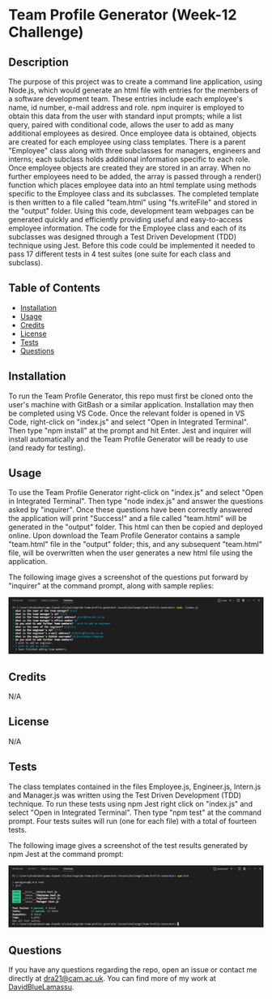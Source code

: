 # Team Profile Generator (Week-12 Challenge)

## Description
The purpose of this project was to create a command line application, using Node.js, which would generate an html file with entries for the members of a software development team. These entries include each employee's name, id number, e-mail address and role. npm inquirer is employed to obtain this data from the user with standard input prompts; while a list query, paired with conditional code, allows the user to add as many additional employees as desired. Once employee data is obtained, objects are created for each employee using class templates. There is a parent "Employee" class along with three subclasses for managers, engineers and interns; each subclass holds additional information specific to each role. Once employee objects are created they are stored in an array. When no further employees need to be added, the array is passed through a render() function which places employee data into an html template using methods specific to the Employee class and its subclasses. The completed template is then written to a file called "team.html" using "fs.writeFile" and stored in the "output" folder. Using this code, development team webpages can be generated quickly and efficiently providing useful and easy-to-access employee information. The code for the Employee class and each of its subclasses was designed through a Test Driven Development (TDD) technique using Jest. Before this code could be implemented it needed to pass 17 different tests in 4 test suites (one suite for each class and subclass). 

## Table of Contents
- [Installation](#installation)
- [Usage](#usage)
- [Credits](#credits)
- [License](#license)
- [Tests](#tests)
- [Questions](#questions)


## Installation
To run the Team Profile Generator, this repo must first be cloned onto the user's machine with GitBash or a similar application. Installation may then be completed using VS Code. Once the relevant folder is opened in VS Code, right-click on "index.js" and select "Open in Integrated Terminal". Then type "npm install" at the prompt and hit Enter. Jest and inquirer will install automatically and the Team Profile Generator will be ready to use (and ready for testing).

## Usage
To use the Team Profile Generator right-click on "index.js" and select "Open in Integrated Terminal". Then type "node index.js" and answer the questions asked by "inquirer". Once these questions have been correctly answered the application will print "Success!" and a file called "team.html" will be generated in the "output" folder. This html can then be copied and deployed online. Upon download the Team Profile Generator contains a sample "team.html" file in the "output" folder; this, and any subsequent "team.html" file, will be overwritten when the user generates a new html file using the application.

The following image gives a screenshot of the questions put forward by "inquirer" at the command prompt, along with sample replies:

![Screenshot Team Profile Generator functionality](./images/team-generator-screenshot.png)

## Credits
N/A

## License
N/A

## Tests
The class templates contained in the files Employee.js, Engineer.js, Intern.js and Manager.js was written using the Test Driven Development (TDD) technique. To run these tests using npm Jest right click on "index.js" and select "Open in Integrated Terminal". Then type "npm test" at the command prompt. Four tests suites will run (one for each file) with a total of fourteen tests.

The following image gives a screenshot of the test results generated by npm Jest at the command prompt:

![Screenshot Team Profile Generator tests](./images/test-screenshot.png)

## Questions
If you have any questions regarding the repo, open an issue or contact me directly at dra21@cam.ac.uk.
You can find more of my work at [DavidBlueLamassu](https://github.com/DavidBlueLamassu).